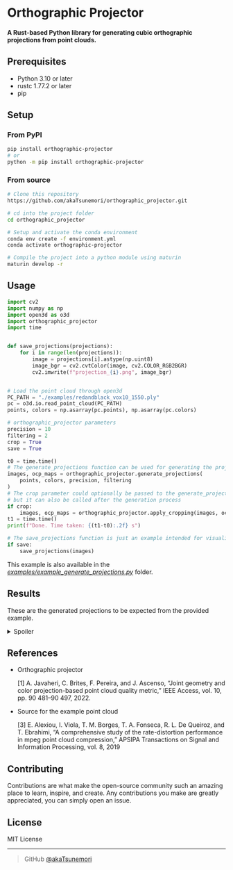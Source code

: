 # Orthographic Projector
#### A Rust-based Python library for generating cubic orthographic projections from point clouds.

## Prerequisites
- Python 3.10 or later
- rustc 1.77.2 or later
- pip

## Setup
### From PyPI
```bash
pip install orthographic-projector
# or
python -m pip install orthographic-projector
```

### From source
```bash
# Clone this repository
https://github.com/akaTsunemori/orthographic_projector.git

# cd into the project folder
cd orthographic_projector

# Setup and activate the conda environment
conda env create -f environment.yml
conda activate orthographic-projector

# Compile the project into a python module using maturin
maturin develop -r
```

## Usage
```python
import cv2
import numpy as np
import open3d as o3d
import orthographic_projector
import time


def save_projections(projections):
    for i in range(len(projections)):
        image = projections[i].astype(np.uint8)
        image_bgr = cv2.cvtColor(image, cv2.COLOR_RGB2BGR)
        cv2.imwrite(f"projection_{i}.png", image_bgr)


# Load the point cloud through open3d
PC_PATH = "./examples/redandblack_vox10_1550.ply"
pc = o3d.io.read_point_cloud(PC_PATH)
points, colors = np.asarray(pc.points), np.asarray(pc.colors)

# orthographic_projector parameters
precision = 10
filtering = 2
crop = True
save = True

t0 = time.time()
# The generate_projections function can be used for generating the projections
images, ocp_maps = orthographic_projector.generate_projections(
    points, colors, precision, filtering
)
# The crop parameter could optionally be passed to the generate_projections function,
# but it can also be called after the generation process
if crop:
    images, ocp_maps = orthographic_projector.apply_cropping(images, ocp_maps)
t1 = time.time()
print(f"Done. Time taken: {(t1-t0):.2f} s")

# The save_projections function is just an example intended for visualization of the results
if save:
    save_projections(images)
```

This example is also available in the *[examples/example_generate_projections.py](https://github.com/akaTsunemori/orthographic_projector/blob/main/examples/example_generate_projections.py)* folder.

## Results
These are the generated projections to be expected from the provided example.

<details>
    <summary>Spoiler</summary>
    <img src="https://i.imgur.com/cKTmA5s.png" alt="Projection 1">
    <img src="https://i.imgur.com/KbkAOOw.png" alt="Projection 2">
    <img src="https://i.imgur.com/79DYoLQ.png" alt="Projection 3">
    <img src="https://i.imgur.com/mNveRev.png" alt="Projection 4">
    <img src="https://i.imgur.com/lszqcn2.png" alt="Projection 5">
    <img src="https://i.imgur.com/LaEhUNb.png" alt="Projection 6">
</details>

## References
- Orthographic projector

    [1] A. Javaheri, C. Brites, F. Pereira, and J. Ascenso, “Joint geometry and color projection-based point cloud quality metric,” IEEE Access, vol. 10, pp. 90 481–90 497, 2022.

- Source for the example point cloud

    [3] E. Alexiou, I. Viola, T. M. Borges, T. A. Fonseca, R. L. De Queiroz, and T. Ebrahimi, “A comprehensive study of the rate-distortion performance in mpeg point cloud compression,” APSIPA Transactions on Signal and Information Processing, vol. 8, 2019

## Contributing
Contributions are what make the open-source community such an amazing place to learn, inspire, and create. Any contributions you make are greatly appreciated, you can simply open an issue.

## License
MIT License

---

> GitHub [@akaTsunemori](https://github.com/akaTsunemori)
